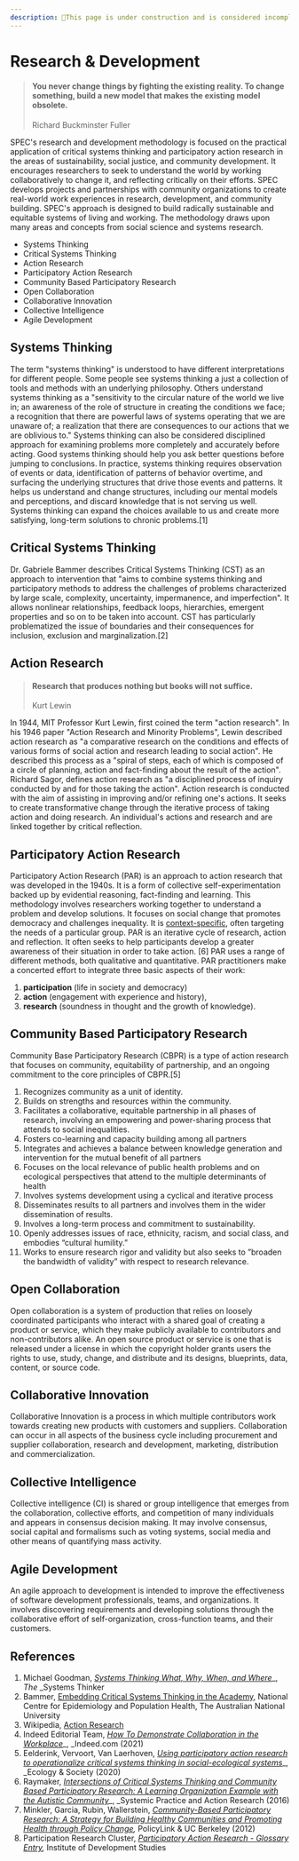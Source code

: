 ```yaml
---
description: 🚧This page is under construction and is considered incomplete. 🚧
---
```


# Research & Development

> #### You never change things by fighting the existing reality. To change something, build a new model that makes the existing model obsolete.
>
> Richard Buckminster Fuller

SPEC's research and development methodology is focused on the practical application of critical systems thinking and participatory action research in the areas of sustainability, social justice, and community development. It encourages researchers to seek to understand the world by working collaboratively to change it, and reflecting critically on their efforts. SPEC develops projects and partnerships with community organizations to create real-world work experiences in research, development, and community building. SPEC's approach is designed to build radically sustainable and equitable systems of living and working. The methodology draws upon many areas and concepts from social science and systems research.

* Systems Thinking
* Critical Systems Thinking
* Action Research
* Participatory Action Research
* Community Based Participatory Research
* Open Collaboration
* Collaborative Innovation
* Collective Intelligence
* Agile Development

## Systems Thinking

The term "systems thinking" is understood to have different interpretations for different people. Some people see systems thinking a just a collection of tools and methods with an underlying philosophy. Others understand systems thinking as a "sensitivity to the circular nature of the world we live in; an awareness of the role of structure in creating the conditions we face; a recognition that there are powerful laws of systems operating that we are unaware of; a realization that there are consequences to our actions that we are oblivious to." Systems thinking can also be considered disciplined approach for examining problems more completely and accurately before acting. Good systems thinking should help you ask better questions before jumping to conclusions. In practice, systems thinking requires observation of events or data, identification of patterns of behavior overtime, and surfacing the underlying structures that drive those events and patterns. It helps us understand and change structures, including our mental models and perceptions, and discard knowledge that is not serving us well. Systems thinking can expand the choices available to us and create more satisfying, long-term solutions to chronic problems.\[1]

## Critical Systems Thinking

Dr. Gabriele Bammer describes Critical Systems Thinking (CST) as an approach to intervention that "aims to combine systems thinking and participatory methods to address the challenges of problems characterized by large scale, complexity, uncertainty, impermanence, and imperfection". It allows nonlinear relationships, feedback loops, hierarchies, emergent properties and so on to be taken into account. CST has particularly problematized the issue of boundaries and their consequences for inclusion, exclusion and marginalization.\[2]

## Action Research

> #### Research that produces nothing but books will not suffice.
>
> Kurt Lewin

In 1944, MIT Professor Kurt Lewin, first coined the term "action research". In his 1946 paper "Action Research and Minority Problems", Lewin described action research as "a comparative research on the conditions and effects of various forms of social action and research leading to social action". He described this process as a "spiral of steps, each of which is composed of a circle of planning, action and fact-finding about the result of the action". Richard Sagor, defines action research as "a disciplined process of inquiry conducted by and for those taking the action". Action research is conducted with the aim of assisting in improving and/or refining one's actions. It seeks to create transformative change through the iterative process of taking action and doing research. An individual's actions and research and are linked together by critical reflection.

## Participatory Action Research

Participatory Action Research (PAR) is an approach to action research that was developed in the 1940s. It is a form of collective self-experimentation backed up by evidential reasoning, fact-finding and learning. This methodology involves researchers working together to understand a problem and develop solutions. It focuses on social change that promotes democracy and challenges inequality. It is [context-specific](https://sanitationlearninghub.org/approaches/context-specific-and-adaptive-approaches/), often targeting the needs of a particular group. PAR is an iterative cycle of research, action and reflection. It often seeks to help participants develop a greater awareness of their situation in order to take action. \[6] PAR uses a range of different methods, both qualitative and quantitative. PAR practitioners make a concerted effort to integrate three basic aspects of their work:

1. **participation** (life in society and democracy)
2. **action** (engagement with experience and history),
3. **research** (soundness in thought and the growth of knowledge).

## Community Based Participatory Research

Community Base Participatory Research (CBPR) is a type of action research that focuses on community, equitability of partnership, and an ongoing commitment to the core principles of CBPR.\[5]

1. Recognizes community as a unit of identity.
2. Builds on strengths and resources within the community.
3. Facilitates a collaborative, equitable partnership in all phases of research, involving an empowering and power-sharing process that attends to social inequalities.
4. Fosters co-learning and capacity building among all partners
5. Integrates and achieves a balance between knowledge generation and intervention for the mutual benefit of all partners
6. Focuses on the local relevance of public health problems and on ecological perspectives that attend to the multiple determinants of health
7. Involves systems development using a cyclical and iterative process
8. Disseminates results to all partners and involves them in the wider dissemination of results. 
9. Involves a long-term process and commitment to sustainability.
10. Openly addresses issues of race, ethnicity, racism, and social class, and embodies “cultural humility.”
11. Works to ensure research rigor and validity but also seeks to ”broaden the bandwidth of validity” with respect to research relevance.

## Open Collaboration

Open collaboration is a system of production that relies on loosely coordinated participants who interact with a shared goal of creating a product or service, which they make publicly available to contributors and non-contributors alike. An open source product or service is one that is released under a license in which the copyright holder grants users the rights to use, study, change, and distribute and its designs, blueprints, data, content, or source code.

## Collaborative Innovation

Collaborative Innovation is a process in which multiple contributors work towards creating new products with customers and suppliers. Collaboration can occur in all aspects of the business cycle including procurement and supplier collaboration, research and development, marketing, distribution and commercialization.

## Collective Intelligence

Collective intelligence (CI) is shared or group intelligence that emerges from the collaboration, collective efforts, and competition of many individuals and appears in consensus decision making. It may involve consensus, social capital and formalisms such as voting systems, social media and other means of quantifying mass activity.

## Agile Development

An agile approach to development is intended to improve the effectiveness of software development professionals, teams, and organizations. It involves discovering requirements and developing solutions through the collaborative effort of self-organization,  cross-function teams, and their customers.

## References

1. Michael Goodman, [_Systems Thinking What, Why, When, and Where_](https://thesystemsthinker.com/systems-thinking-what-why-when-where-and-how/)_, _The_ _Systems Thinker
2. Bammer, [Embedding Critical Systems Thinking in the Academy](https://citeseerx.ist.psu.edu/viewdoc/download?doi=10.1.1.737.5436\&rep=rep1\&type=pdf), National Centre for Epidemiology and Population Health, The Australian National University
3. Wikipedia, [Action Research](https://en.wikipedia.org/wiki/Action_research)
4. Indeed Editorial Team, [_How To Demonstrate Collaboration in the Workplace_](https://www.indeed.com/career-advice/career-development/demonstrate-collaboration-in-the-workplace)_, _Indeed.com (2021)
5. Eelderink, Vervoort, Van Laerhoven, [_Using participatory action research to operationalize critical systems thinking in social-ecological systems_](https://www.researchgate.net/publication/339461959\_Using_participatory_action_research_to_operationalize_critical_systems_thinking_in_social-ecological_systems)_, _Ecology & Society (2020)
6. Raymaker, [_Intersections of Critical Systems Thinking and Community Based Participatory Research: A Learning Organization Example with the Autistic Community_](https://www.ncbi.nlm.nih.gov/pmc/articles/PMC5098939/)_, _Systemic Practice and Action Research (2016)
7. Minkler, Garcia, Rubin, Wallerstein, [_Community-Based Participatory Research: A Strategy for Building Healthy Communities and Promoting Health through Policy Change_](https://www.policylink.org/sites/default/files/CBPR.pdf)_,_ PolicyLink & UC Berkeley (2012)
8. Participation Research Cluster, [_Participatory Action Research - Glossary Entry_](https://www.participatorymethods.org/glossary/participatory-action-research,)_,_ Institute of Development Studies 

